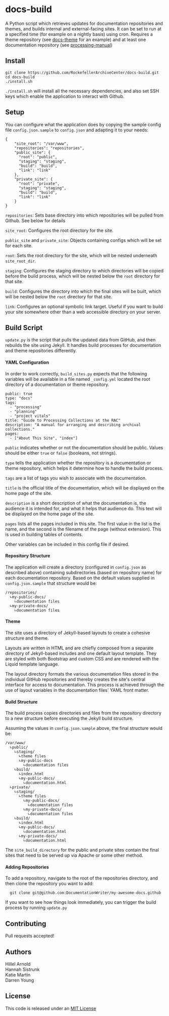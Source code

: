 # docs-build

A Python script which retrieves updates for documentation repositories and themes, and builds internal and external-facing sites. It can be set to run at a specified time (for example on a nightly basis) using cron. Requires a theme repository (see [docs-theme](https://github.com/RockefellerArchiveCenter/docs-theme) for an example) and at least one documentation repository (see [processing-manual](https://github.com/RockefellerArchiveCenter/processing_manual))

## Install

    git clone https://github.com/RockefellerArchiveCenter/docs-build.git
    cd docs-build
    ./install.sh

`./install.sh` will install all the necessary dependencies, and also set SSH keys which enable the application to interact with Github.

## Setup

You can configure what the application does by copying the sample config file
`config.json.sample` to `config.json` and adapting it to your needs:

    {
        "site_root": "/var/www",
        "repositories": "repositories",
        "public_site": {
          "root": "public",
          "staging": "staging",
          "build": "build",
          "link": "link"
        },
        "private_site": {
          "root": "private",
          "staging": "staging",
          "build": "build",
          "link": "link"
        }
    }

`repositories`: Sets base directory into which repositories will be pulled from Github. See below for details

`site_root`: Configures the root directory for the site.

`public_site` and `private_site`: Objects containing configs which will be set for each site.

`root`: Sets the root directory for the site, which will be nested underneath `site_root_dir`.

`staging`: Configures the staging directory to which directories will be copied before the build process, which will be nested below the `root` directory for that site.

`build`: Configures the directory into which the final sites will be built, which will be nested below the `root` directory for that site.

`link`: Configures an optional symbolic link target. Useful if you want to build your site somewhere other than a web accessible directory on your server.

## Build Script

`update.py` is the script that pulls the updated data from GitHub, and then rebuilds the site using Jekyll. It handles build processes for documentation and theme repositories differently.

#### YAML Configuration

In order to work correctly, `build_sites.py` expects that the following variables will be available in a file named `_config.yml` located the root directory of a documentation or theme repository.

    public: true
    type: "docs"
    tags:
      - "processing"
      - "planning"
      - "project vitals"
    title: "Guide to Processing Collections at the RAC"
    description: "A manual for arranging and describing archival collections."
    pages:
      - ["About This Site", "index"]

`public` indicates whether or not the documentation should be public. Values should be either `true` or `false` (booleans, not strings).

`type` tells the application whether the repository is a documentation or theme repository, which helps it determine how to handle the build process.

`tags` are a list of tags you wish to associate with the documentation.

`title` is the official title of the documentation, which will be displayed on the home page of the site.

`description` is a short description of what the documentation is, the audience it is intended for, and what it helps that audience do. This text will be displayed on the home page of the site.

`pages` lists all the pages included in this site. The first value in the list is the name, and the second is the filename of the page (without extension). This is used in building tables of contents.

Other variables can be included in this config file if desired.

#### Repository Structure

The application will create a directory (configured in `config.json` as described above) containing subdirectories (based on repository name) for each documentation repository. Based on the default values supplied in `config.json.sample` that structure would be:

    /repositories/
      ∟my-public-docs/
        ∟documentation files
      ∟my-private-docs/
        ∟documentation files

#### Theme

The site uses a directory of Jekyll-based layouts to create a cohesive structure
and theme.

Layouts are written in HTML and are chiefly composed from a separate directory
of Jekyll-based includes and one default layout template. They are styled with
both Bootstrap and custom CSS and are rendered with the Liquid template language.

The layout directory formats the various documentation files stored in the
individual GitHub repositories and thereby creates the site's central interface for
access to documentation. This process is achieved through the use of layout
variables in the documentation files' YAML front matter.

#### Build Structure

The build process copies directories and files from the repository directory to a new structure before executing the Jekyll build structure.

Assuming the values in `config.json.sample` above, the final structure would be:

    /var/www/
      ∟public/
        ∟staging/
          ∟theme files
          ∟my-public-docs
            ∟documentation files
        ∟build/
          ∟index.html
          ∟my-public-docs/
            ∟documentation.html
      ∟private/
        ∟staging/
          ∟theme files
            ∟my-public-docs/
              ∟documentation files
            ∟my-private-docs/
              ∟documentation files
        ∟build/
          ∟index.html
          ∟my-public-docs/
            ∟documentation.html
          ∟my-private-docs/
            ∟documentation.html

The `site_build_directory` for the public and private sites contain the final sites that need to be served up via Apache or some other method.

#### Adding Repositories

To add a repository, navigate to the root of the repositories directory, and then clone the repository you want to add:

      git clone git@github.com:DocumentationWriter/my-awesome-docs.github

If you want to see how things look immediately, you can trigger the build process by running `update.py`

## Contributing

Pull requests accepted!

## Authors

Hillel Arnold  
Hannah Sistrunk  
Katie Martin  
Darren Young  

## License

This code is released under an [MIT License](LICENSE)
